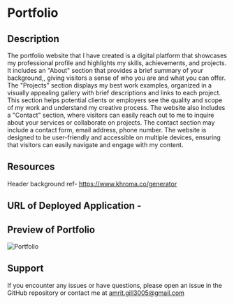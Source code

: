 # Portfolio

## Description
The portfolio website that I have created is a digital platform that showcases my professional profile and highlights my skills, achievements, and projects. It includes an "About" section that provides a brief summary of your background,, giving visitors a sense of who you are and what you can offer. The "Projects" section displays my best work examples, organized in a visually appealing gallery with brief descriptions and links to each project. This section helps potential clients or employers see the quality and scope of my work and understand my creative process. The website also includes a "Contact" section, where visitors can easily reach out to me  to inquire about your services or collaborate on projects. The contact section may include a contact form, email address, phone number. The website is designed to be user-friendly and accessible on multiple devices, ensuring that visitors can easily navigate and engage with my content. 


## Resources
 Header background ref- https://www.khroma.co/generator

## URL of Deployed Application -


## Preview of Portfolio 


![Portfolio](https://github.com/Amritpal-Kaur0/Portfolio/assets/128442182/833b9671-7ece-4ca9-9dce-a0d33369c222)


## Support 
If you encounter any issues or have questions, please open an issue in the GitHub repository or contact me at amrit.gill3005@gmail.com
